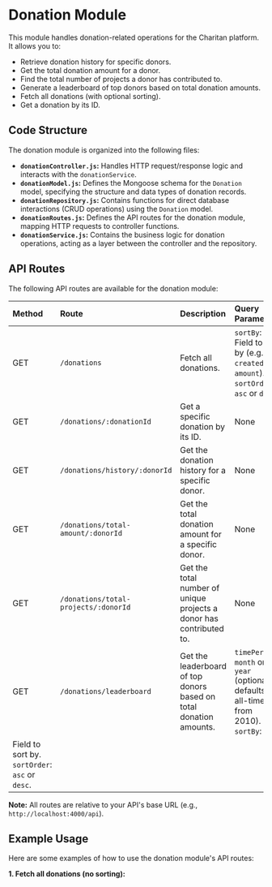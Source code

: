 # Donation Module

This module handles donation-related operations for the Charitan platform. It allows you to:

- Retrieve donation history for specific donors.
- Get the total donation amount for a donor.
- Find the total number of projects a donor has contributed to.
- Generate a leaderboard of top donors based on total donation amounts.
- Fetch all donations (with optional sorting).
- Get a donation by its ID.

## Code Structure

The donation module is organized into the following files:

- **`donationController.js`:** Handles HTTP request/response logic and interacts with the `donationService`.
- **`donationModel.js`:** Defines the Mongoose schema for the `Donation` model, specifying the structure and data types of donation records.
- **`donationRepository.js`:** Contains functions for direct database interactions (CRUD operations) using the `Donation` model.
- **`donationRoutes.js`:** Defines the API routes for the donation module, mapping HTTP requests to controller functions.
- **`donationService.js`:** Contains the business logic for donation operations, acting as a layer between the controller and the repository.

## API Routes

The following API routes are available for the donation module:

| Method                                             | Route                                | Description                                                         | Query Parameters                                                                           |
| :------------------------------------------------- | :----------------------------------- | :------------------------------------------------------------------ | :----------------------------------------------------------------------------------------- |
| GET                                                | `/donations`                         | Fetch all donations.                                                | `sortBy`: Field to sort by (e.g., `createdAt`, `amount`).<br>`sortOrder`: `asc` or `desc`. |
| GET                                                | `/donations/:donationId`             | Get a specific donation by its ID.                                  | None                                                                                       |
| GET                                                | `/donations/history/:donorId`        | Get the donation history for a specific donor.                      | None                                                                                       |
| GET                                                | `/donations/total-amount/:donorId`   | Get the total donation amount for a specific donor.                 | None                                                                                       |
| GET                                                | `/donations/total-projects/:donorId` | Get the total number of unique projects a donor has contributed to. | None                                                                                       |
| GET                                                | `/donations/leaderboard`             | Get the leaderboard of top donors based on total donation amounts.  | `timePeriod`: `month` or `year` (optional, defaults to all-time from 2010).<br>`sortBy`:   |
| Field to sort by.<br>`sortOrder`: `asc` or `desc`. |

**Note:** All routes are relative to your API's base URL (e.g., `http://localhost:4000/api`).

## Example Usage

Here are some examples of how to use the donation module's API routes:

**1. Fetch all donations (no sorting):**
